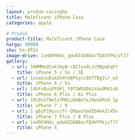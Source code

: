 ```yaml
---
layout: produk-casinghp
title: Maleficent iPhone Case
categories: apple

# Produk
product-title: Maleficent iPhone Case
harga: 90000
sku: hn-0551
image-drive: 1sHOFHHds_qdw9IGDB0arTQ4VFPkjvTJ7
gallery:
  - url: 1HMMMeQtvK7myN-r8Ifuv0LzcRBpmEqFY
    title: iPhone 5 / 5s / SE
  - url: 1zsxXvuEukSU4YeBPGycc9XfTBg2ir_w3
    title: iPhone 6 / 6s
  - url: 146FxQusFFOKl_Y9TOW5UQ4iXoa9M41vb
    title: iPhone 6 Plus / 6s Plus
  - url: 19cDsSf9elsfMdLu9m6m7xJdoGbMzO_Ip
    title: iPhone 7 / 8
  - url: 1-g6sP19yucsTr-Q9peotmdID4ek2l45v
    title: iPhone 7 Plus / 8 Plus
  - url: 1sHOFHHds_qdw9IGDB0arTQ4VFPkjvTJ7
    title: iPhone X
---
```

